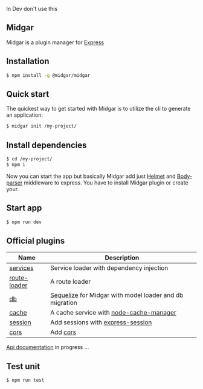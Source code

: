 In Dev don't use this

## Midgar

Midgar is a plugin manager for [Express](http://expressjs.com/)

## Installation

```sh
$ npm install -g @midgar/midgar
```

## Quick start

The quickest way to get started with Midgar is to utilize the cli to generate an application:

```bash
$ midgar init /my-project/
```

## Install dependencies

```bash
$ cd /my-project/
$ npm i
```

Now you can start the app but basically Midgar add just [Helmet](https://helmetjs.github.io/) and [Body-parser](https://github.com/expressjs/body-parser) middleware to express. You have to install Midgar plugin or create your.

## Start app

```bash
$ npm run dev
```

## Official plugins

| Name | Description |
|---------|-------------|
| [services](https://www.npmjs.com/package/@midgar/services) | Service loader with dependency injection |
| [route-loader](https://www.npmjs.com/package/@midgar/route-loader) | A route loader  |
| [db](https://www.npmjs.com/package/@midgar/db) | [Sequelize](https://www.npmjs.com/package/sequelize) for Midgar with model loader and db migration |
| [cache](https://www.npmjs.com/package/@midgar/cache) | A cache service with [node-cache-manager](https://www.npmjs.com/package/cache-manager) |
| [session](https://www.npmjs.com/package/@midgar/session) | Add sessions with [express-session](https://www.npmjs.com/package/express-session) |
| [cors](https://www.npmjs.com/package/@midgar/cors) | Add [cors](https://www.npmjs.com/package/cors) |

[Api documentation](https://midgarjs.github.io/midgar/) in progress ...

## Test unit

```bash
$ npm run test
```